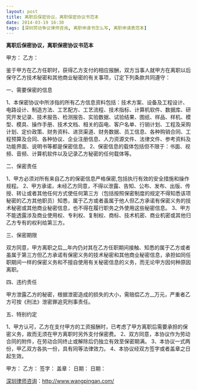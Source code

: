 ```yaml
---
layout: post
title: 离职后保密协议，离职保密协议书范本
date: 2014-03-19 16:30
tags: [深圳劳动争议律师咨询, 离职申请书怎么写, 离职申请表范本]
---
```

<strong>离职后保密协议，离职保密协议书范本</strong>

甲方：
乙方：

鉴于甲方在乙方任职时，获得乙方支付的相应报酬，双方当事人就甲方在离职以后保守乙方技术秘密和其他商业秘密的有关事项，订定下列条款共同遵守：

一、需要保密的信息

1、本保密协议中所涉指的所有乙方信息资料包括：技术方案、设备及工程设计、电路设计、制造方法、工艺配方、工艺流程、技术指标、计算机软件、数据库、研究开发记录、技术报告、检测报告、实验数据、试验结果、图纸、样品、样机、模型、模具、操作手册、技术文档、相关的函电、客户名单、行销计划、工程及采购计划、定价政策、财务资料、进货渠道、财务数据、员工信息、各种购销合同、工程预算及合同、各种协议、企业注册信息、人力资源文件、法律文件、参考资料及功能界面、说明书等都是保密信息。
2、保密信息的载体包括但不限于：书面、视频、音频、计算机软件以及记录乙方秘密的任何载体等。

二、保密责任

1、甲方必须对所有来自乙方的保密信息严格保密,包括执行有效的安全措施和操作规程。
2、甲方承诺，未经乙方同意，不得以泄露、告知、公布、发布、出版、传授、转让或者其他任何方式使任何第三方（包括按照保密制度的规定不得知悉该项秘密的乙方其他职员）知悉，属于乙方或者虽属于他人但乙方承诺有保密义务的技术秘密或其他商业秘密信息，也不得在履行职务之外使用这些秘密信息。
3、甲方不能透露涉及商业使用权、专利权、复制权、商标、技术机密、商业机密或其他归乙方专有的权利给第三方。

三、保密期限

双方同意，甲方离职之后__年内仍对其在乙方任职期间接触、知悉的属于乙方或者虽属于第三方但乙方承诺有保密义务的技术秘密和其他商业秘密信息，承担如同任职期间一样的保密义务和不擅自使用有关秘密信息的义务，而无论甲方因何种原因离职。

四、违约责任

甲方泄露乙方的秘密，根据泄密造成的损失的大小，需赔偿乙方__万元，严重者乙方可按《刑法》泄密罪追究刑事责任。

五、特别约定

1、甲方认可，乙方在支付甲方的工资报酬时，已考虑了甲方离职后需要承担的保密义务，故而无须在甲方离职时另外支付保密费。
2、双方同意，本协议作为劳动合同的附件，在劳动合同终止或解除后仍独立有效至保密期满。
3、本协议一式两份，甲乙双方各执一份，具有同等法律效力。
4、本协议经双方签字或者盖章之日起生效。

甲方： 乙方：
签字： 盖章：
日期： 日期：

<a href="http://www.wangpingan.com/">深圳律师咨询</a>：<a href="http://www.wangpingan.com/">http://www.wangpingan.com/</a>

